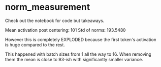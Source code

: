 # norm_measurement

Check out the notebook for code but takeaways.

Mean activation post centering: 101
Std of norms: 193.5480

However this is completely EXPLODED because the first token's activation is huge compared to the rest.

This happened with batch sizes from 1 all the way to 16. When removing them the mean is close to 93-ish with significantly smaller variance.